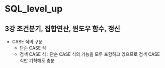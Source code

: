 # SQL_level_up

## 3강 조건분기, 집합연산, 윈도우 함수, 갱신

- CASE 식의 구문
  - 단순 CASE 식
  - 검색 CASE 식 : 단순 CASE 식의 기능을 모두 포함하고 있으므로 검색 CASE식만 기헉해도 충분
